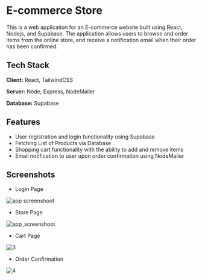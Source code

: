 
# E-commerce Store

This is a web application for an E-commerce website built using React, Nodejs, and Supabase. The application allows users to browse and order items from the online store, and receive a notification email when their order has been confirmed.

## Tech Stack

**Client:** React, TailwindCSS

**Server:** Node, Express, NodeMailer

**Database:** Supabase


## Features

- User registration and login functionality using Supabase
- Fetching List of Products via Database
- Shopping cart functionality with the ability to add and remove items
- Email notification to user upon order confirmation using NodeMailer

## Screenshots

- Login Page

![app screenshoot](https://user-images.githubusercontent.com/88491064/232200266-002125d2-ecb0-409a-8ce3-f87e507ddc30.jpg)


- Store Page

![app_screenshoot](https://user-images.githubusercontent.com/88491064/232200440-79f0d24c-0eca-4953-8d60-f0c694e035f1.jpg)


- Cart Page

![3](https://user-images.githubusercontent.com/88491064/232201007-b278978c-6a7d-45d1-8232-d6b361bde11e.jpg)


- Order Confirmation

![4](https://user-images.githubusercontent.com/88491064/232201068-96925c6f-e339-48f2-9465-4de703361948.jpg)






